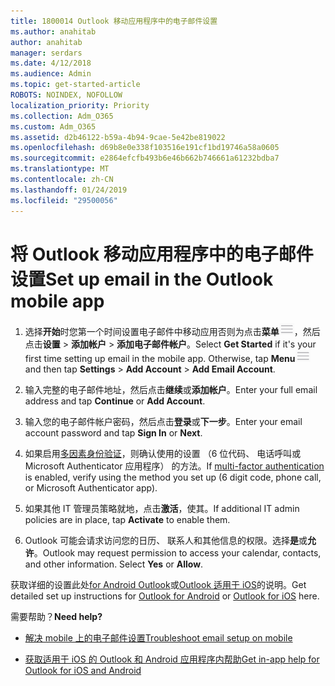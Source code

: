 ```yaml
---
title: 1800014 Outlook 移动应用程序中的电子邮件设置
ms.author: anahitab
author: anahitab
manager: serdars
ms.date: 4/12/2018
ms.audience: Admin
ms.topic: get-started-article
ROBOTS: NOINDEX, NOFOLLOW
localization_priority: Priority
ms.collection: Adm_O365
ms.custom: Adm_O365
ms.assetid: d2b46122-b59a-4b94-9cae-5e42be819022
ms.openlocfilehash: d69b8e0e338f103516e191cf1bd19746a58a0605
ms.sourcegitcommit: e2864efcfb493b6e46b662b746661a61232bdba7
ms.translationtype: MT
ms.contentlocale: zh-CN
ms.lasthandoff: 01/24/2019
ms.locfileid: "29500056"
---
```

# <a name="set-up-email-in-the-outlook-mobile-app"></a><span data-ttu-id="6782a-102">将 Outlook 移动应用程序中的电子邮件设置</span><span class="sxs-lookup"><span data-stu-id="6782a-102">Set up email in the Outlook mobile app</span></span>

1. <span data-ttu-id="6782a-p101">选择**开始**时您第一个时间设置电子邮件中移动应用否则为点击**菜单**![菜单按钮](media/265b9089-9630-42dd-a244-d9a412d8fe47.png)，然后点击**设置** \> **添加帐户** \> **添加电子邮件帐户**。</span><span class="sxs-lookup"><span data-stu-id="6782a-p101">Select **Get Started** if it's your first time setting up email in the mobile app. Otherwise, tap **Menu**![The Menu button](media/265b9089-9630-42dd-a244-d9a412d8fe47.png) and then tap **Settings** \> **Add Account** \> **Add Email Account**.</span></span> 
    
2. <span data-ttu-id="6782a-105">输入完整的电子邮件地址，然后点击**继续**或**添加帐户**。</span><span class="sxs-lookup"><span data-stu-id="6782a-105">Enter your full email address and tap **Continue** or **Add Account**.</span></span>
    
3. <span data-ttu-id="6782a-106">输入您的电子邮件帐户密码，然后点击**登录**或**下一步**。</span><span class="sxs-lookup"><span data-stu-id="6782a-106">Enter your email account password and tap **Sign In** or **Next**.</span></span> 
    
4. <span data-ttu-id="6782a-107">如果启用[多因素身份验证](https://support.office.com/article/8f0454b2-f51a-4d9c-bcde-2c48e41621c6.aspx)，则确认使用的设置 （6 位代码、 电话呼叫或 Microsoft Authenticator 应用程序） 的方法。</span><span class="sxs-lookup"><span data-stu-id="6782a-107">If [multi-factor authentication](https://support.office.com/article/8f0454b2-f51a-4d9c-bcde-2c48e41621c6.aspx) is enabled, verify using the method you set up (6 digit code, phone call, or Microsoft Authenticator app).</span></span> 
    
5. <span data-ttu-id="6782a-108">如果其他 IT 管理员策略就地，点击**激活**，使其。</span><span class="sxs-lookup"><span data-stu-id="6782a-108">If additional IT admin policies are in place, tap **Activate** to enable them.</span></span> 
    
6. <span data-ttu-id="6782a-p102">Outlook 可能会请求访问您的日历、 联系人和其他信息的权限。选择**是**或**允许**。</span><span class="sxs-lookup"><span data-stu-id="6782a-p102">Outlook may request permission to access your calendar, contacts, and other information. Select **Yes** or **Allow**.</span></span> 
    
<span data-ttu-id="6782a-111">获取详细的设置此处[for Android Outlook](https://support.office.com/article/886db551-8dfa-4fd5-b835-f8e532091872.aspx)或[Outlook 适用于 iOS](https://support.office.com/article/b2de2161-cc1d-49ef-9ef9-81acd1c8e234.aspx)的说明。</span><span class="sxs-lookup"><span data-stu-id="6782a-111">Get detailed set up instructions for [Outlook for Android](https://support.office.com/article/886db551-8dfa-4fd5-b835-f8e532091872.aspx) or [Outlook for iOS](https://support.office.com/article/b2de2161-cc1d-49ef-9ef9-81acd1c8e234.aspx) here.</span></span> 
  
 <span data-ttu-id="6782a-112">需要帮助？</span><span class="sxs-lookup"><span data-stu-id="6782a-112">**Need help?**</span></span>
  
- [<span data-ttu-id="6782a-113">解决 mobile 上的电子邮件设置</span><span class="sxs-lookup"><span data-stu-id="6782a-113">Troubleshoot email setup on mobile</span></span>](https://support.office.com/article/a264ef01-9c88-48fb-9285-7017e4f31f02.aspx)
    
- [<span data-ttu-id="6782a-114">获取适用于 iOS 的 Outlook 和 Android 应用程序内帮助</span><span class="sxs-lookup"><span data-stu-id="6782a-114">Get in-app help for Outlook for iOS and Android</span></span>](https://support.office.com/article/218a22d1-9fa5-4889-b689-de1c63493243.aspx#ID0EAABAAA=Contact_Support)
    

